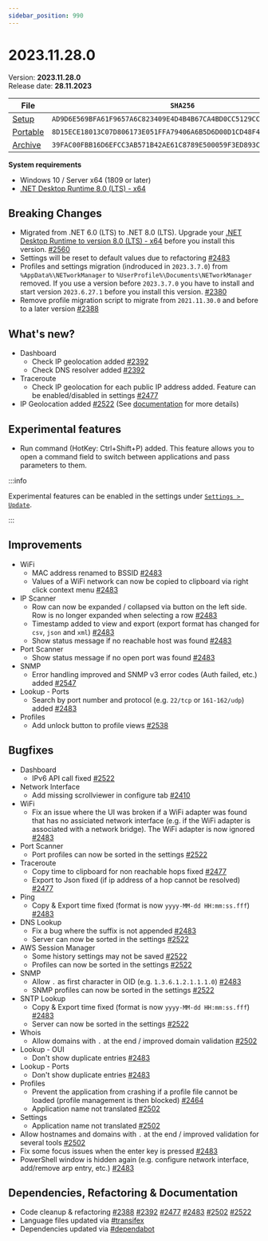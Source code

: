 ```yaml
---
sidebar_position: 990
---
```


# 2023.11.28.0

Version: **2023.11.28.0**<br />
Release date: **28.11.2023**

| File                                                                                                                               | `SHA256`                                                           |
| ---------------------------------------------------------------------------------------------------------------------------------- | ------------------------------------------------------------------ |
| [Setup](https://github.com/BornToBeRoot/NETworkManager/releases/download/2023.11.28.0/NETworkManager_2023.11.28.0_Setup.exe)       | `AD9D6E569BFA61F9657A6C823409E4D4B4B67CA4BD0CC5129CCBB0B673D5DF24` |
| [Portable](https://github.com/BornToBeRoot/NETworkManager/releases/download/2023.11.28.0/NETworkManager_2023.11.28.0_Portable.zip) | `8D15ECE18013C07D806173E051FFA79406A6B5D6D00D1CD48F403C8BDBF7136F` |
| [Archive](https://github.com/BornToBeRoot/NETworkManager/releases/download/2023.11.28.0/NETworkManager_2023.11.28.0_Archive.zip)   | `39FAC00FBB16D6EFCC3AB571B42AE61C8789E500059F3ED893CE38BFA06CD189` |

**System requirements**

- Windows 10 / Server x64 (1809 or later)
- [.NET Desktop Runtime 8.0 (LTS) - x64](https://dotnet.microsoft.com/en-us/download/dotnet/8.0/runtime)

## Breaking Changes

- Migrated from .NET 6.0 (LTS) to .NET 8.0 (LTS).
  Upgrade your [.NET Desktop Runtime to version 8.0 (LTS) - x64](https://dotnet.microsoft.com/en-us/download/dotnet/8.0/runtime) before you install this version. [#2560](https://github.com/BornToBeRoot/NETworkManager/pull/2560)
- Settings will be reset to default values due to refactoring [#2483](https://github.com/BornToBeRoot/NETworkManager/pull/2483)
- Profiles and settings migration (indroduced in `2023.3.7.0`) from `%AppData%\NETworkManager` to `%UserProfile%\Documents\NETworkManager` removed. If you use a version before `2023.3.7.0` you have to install and start version `2023.6.27.1` before you install this version. [#2380](https://github.com/BornToBeRoot/NETworkManager/pull/2380)
- Remove profile migration script to migrate from `2021.11.30.0` and before to a later version [#2388](https://github.com/BornToBeRoot/NETworkManager/pull/2388)

## What's new?

- Dashboard
  - Check IP geolocation added [#2392](https://github.com/BornToBeRoot/NETworkManager/pull/2392)
  - Check DNS resolver added [#2392](https://github.com/BornToBeRoot/NETworkManager/pull/2392)
- Traceroute
  - Check IP geolocation for each public IP address added. Feature can be enabled/disabled in settings [#2477](https://github.com/BornToBeRoot/NETworkManager/pull/2477)
- IP Geolocation added [#2522](https://github.com/BornToBeRoot/NETworkManager/pull/2522) (See [documentation](https://borntoberoot.net/NETworkManager/Documentation/Application/IPGeolocation) for more details)

## Experimental features

- Run command (HotKey: Ctrl+Shift+P) added. This feature allows you to open a command field to switch between applications and pass parameters to them.

:::info

Experimental features can be enabled in the settings under [`Settings > Update`](/docs/settings/update#experimental-features).

:::

## Improvements

- WiFi
  - MAC address renamed to BSSID [#2483](https://github.com/BornToBeRoot/NETworkManager/pull/2483)
  - Values of a WiFi network can now be copied to clipboard via right click context menu [#2483](https://github.com/BornToBeRoot/NETworkManager/pull/2483)
- IP Scanner
  - Row can now be expanded / collapsed via button on the left side. Row is no longer expanded when selecting a row [#2483](https://github.com/BornToBeRoot/NETworkManager/pull/2483)
  - Timestamp added to view and export (export format has changed for `csv`, `json` and `xml`) [#2483](https://github.com/BornToBeRoot/NETworkManager/pull/2483)
  - Show status message if no reachable host was found [#2483](https://github.com/BornToBeRoot/NETworkManager/pull/2483)
- Port Scanner
  - Show status message if no open port was found [#2483](https://github.com/BornToBeRoot/NETworkManager/pull/2483)
- SNMP
  - Error handling improved and SNMP v3 error codes (Auth failed, etc.) added [#2547](https://github.com/BornToBeRoot/NETworkManager/pull/2547)
- Lookup - Ports
  - Search by port number and protocol (e.g. `22/tcp` or `161-162/udp`) added [#2483](https://github.com/BornToBeRoot/NETworkManager/pull/2483)
- Profiles
  - Add unlock button to profile views [#2538](https://github.com/BornToBeRoot/NETworkManager/pull/2538)

## Bugfixes

- Dashboard
  - IPv6 API call fixed [#2522](https://github.com/BornToBeRoot/NETworkManager/pull/2522)
- Network Interface
  - Add missing scrollviewer in configure tab [#2410](https://github.com/BornToBeRoot/NETworkManager/pull/2410)
- WiFi
  - Fix an issue where the UI was broken if a WiFi adapter was found that has no assiciated network interface (e.g. if the WiFi adapter is associated with a network bridge). The WiFi adapter is now ignored [#2483](https://github.com/BornToBeRoot/NETworkManager/pull/2483)
- Port Scanner
  - Port profiles can now be sorted in the settings [#2522](https://github.com/BornToBeRoot/NETworkManager/pull/2522)
- Traceroute
  - Copy time to clipboard for non reachable hops fixed [#2477](https://github.com/BornToBeRoot/NETworkManager/pull/2477)
  - Export to Json fixed (if ip address of a hop cannot be resolved) [#2477](https://github.com/BornToBeRoot/NETworkManager/pull/2477)
- Ping
  - Copy & Export time fixed (format is now `yyyy-MM-dd HH:mm:ss.fff`) [#2483](https://github.com/BornToBeRoot/NETworkManager/pull/2483)
- DNS Lookup
  - Fix a bug where the suffix is not appended [#2483](https://github.com/BornToBeRoot/NETworkManager/pull/2483)
  - Server can now be sorted in the settings [#2522](https://github.com/BornToBeRoot/NETworkManager/pull/2522)
- AWS Session Manager
  - Some history settings may not be saved [#2522](https://github.com/BornToBeRoot/NETworkManager/pull/2522)
  - Profiles can now be sorted in the settings [#2522](https://github.com/BornToBeRoot/NETworkManager/pull/2522)
- SNMP
  - Allow `.` as first character in OID (e.g. `1.3.6.1.2.1.1.1.0`) [#2483](https://github.com/BornToBeRoot/NETworkManager/pull/2483)
  - SNMP profiles can now be sorted in the settings [#2522](https://github.com/BornToBeRoot/NETworkManager/pull/2522)
- SNTP Lookup
  - Copy & Export time fixed (format is now `yyyy-MM-dd HH:mm:ss.fff`) [#2483](https://github.com/BornToBeRoot/NETworkManager/pull/2483)
  - Server can now be sorted in the settings [#2522](https://github.com/BornToBeRoot/NETworkManager/pull/2522)
- Whois
  - Allow domains with `.` at the end / improved domain validation [#2502](https://github.com/BornToBeRoot/NETworkManager/pull/2502)
- Lookup - OUI
  - Don't show duplicate entries [#2483](https://github.com/BornToBeRoot/NETworkManager/pull/2483)
- Lookup - Ports
  - Don't show duplicate entries [#2483](https://github.com/BornToBeRoot/NETworkManager/pull/2483)
- Profiles
  - Prevent the application from crashing if a profile file cannot be loaded (profile management is then blocked) [#2464](https://github.com/BornToBeRoot/NETworkManager/pull/2464)
  - Application name not translated [#2502](https://github.com/BornToBeRoot/NETworkManager/pull/2502)
- Settings
  - Application name not translated [#2502](https://github.com/BornToBeRoot/NETworkManager/pull/2502)
- Allow hostnames and domains with `.` at the end / improved validation for several tools [#2502](https://github.com/BornToBeRoot/NETworkManager/pull/2502)
- Fix some focus issues when the enter key is pressed [#2483](https://github.com/BornToBeRoot/NETworkManager/pull/2483)
- PowerShell window is hidden again (e.g. configure network interface, add/remove arp entry, etc.) [#2483](https://github.com/BornToBeRoot/NETworkManager/pull/2483)

## Dependencies, Refactoring & Documentation

- Code cleanup & refactoring [#2388](https://github.com/BornToBeRoot/NETworkManager/pull/2388) [#2392](https://github.com/BornToBeRoot/NETworkManager/pull/2392) [#2477](https://github.com/BornToBeRoot/NETworkManager/pull/2477) [#2483](https://github.com/BornToBeRoot/NETworkManager/pull/2483) [#2502](https://github.com/BornToBeRoot/NETworkManager/pull/2502) [#2522](https://github.com/BornToBeRoot/NETworkManager/pull/2522)
- Language files updated via [#transifex](https://github.com/BornToBeRoot/NETworkManager/pulls?q=author%3Aapp%2Ftransifex-integration)
- Dependencies updated via [#dependabot](https://github.com/BornToBeRoot/NETworkManager/pulls?q=author%3Aapp%2Fdependabot)
